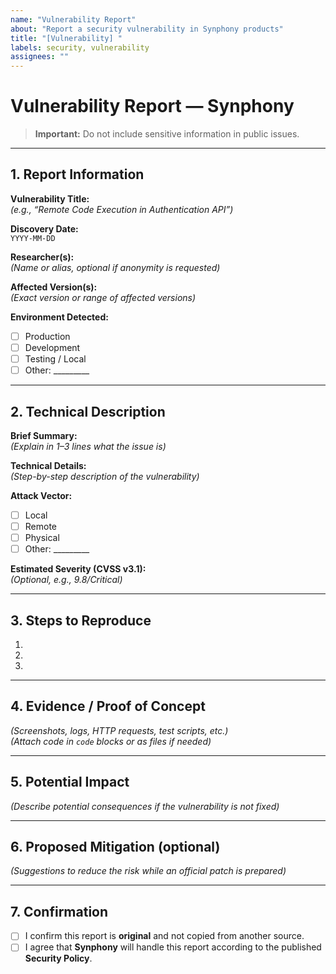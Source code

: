 ```yaml
---
name: "Vulnerability Report"
about: "Report a security vulnerability in Synphony products"
title: "[Vulnerability] "
labels: security, vulnerability
assignees: ""
---
```


# Vulnerability Report — Synphony

> **Important:** Do not include sensitive information in public issues.

---

## 1. Report Information

**Vulnerability Title:**  
*(e.g., “Remote Code Execution in Authentication API”)*

**Discovery Date:**  
`YYYY-MM-DD`

**Researcher(s):**  
*(Name or alias, optional if anonymity is requested)*

**Affected Version(s):**  
*(Exact version or range of affected versions)*

**Environment Detected:**  

- [ ] Production  
- [ ] Development  
- [ ] Testing / Local  
- [ ] Other: _________

---

## 2. Technical Description

**Brief Summary:**  
*(Explain in 1–3 lines what the issue is)*

**Technical Details:**  
*(Step-by-step description of the vulnerability)*

**Attack Vector:**  

- [ ] Local  
- [ ] Remote  
- [ ] Physical  
- [ ] Other: _________

**Estimated Severity (CVSS v3.1):**  
*(Optional, e.g., 9.8/Critical)*

---

## 3. Steps to Reproduce

1.  
2.  
3.  

---

## 4. Evidence / Proof of Concept

*(Screenshots, logs, HTTP requests, test scripts, etc.)*  
*(Attach code in `code` blocks or as files if needed)*

---

## 5. Potential Impact

*(Describe potential consequences if the vulnerability is not fixed)*

---

## 6. Proposed Mitigation (optional)

*(Suggestions to reduce the risk while an official patch is prepared)*

---

## 7. Confirmation

- [ ] I confirm this report is **original** and not copied from another source.  
- [ ] I agree that **Synphony** will handle this report according to the published **Security Policy**.
